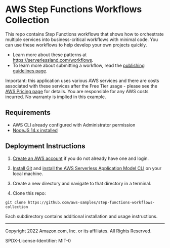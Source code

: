 # AWS Step Functions Workflows Collection

This repo contains Step Functions workflows that shows how to orchestrate multiple services into business-critical workflows with minimal code. You can use these workflows to help develop your own projects quickly.

- Learn more about these patterns at https://serverlessland.com/workflows.
- To learn more about submitting a workflow, read the [publishing guidelines page](https://github.com/aws-samples/step-functions-workflows-collection/blob/main/PUBLISHING.md).

Important: this application uses various AWS services and there are costs associated with these services after the Free Tier usage - please see the [AWS Pricing page](https://aws.amazon.com/pricing/) for details. You are responsible for any AWS costs incurred. No warranty is implied in this example.

## Requirements

* AWS CLI already configured with Administrator permission
* [NodeJS 14.x installed](https://nodejs.org/en/download/)

## Deployment Instructions

1. [Create an AWS account](https://portal.aws.amazon.com/gp/aws/developer/registration/index.html) if you do not already have one and login.

1. [Install Git](https://git-scm.com/book/en/v2/Getting-Started-Installing-Git) and [install the AWS Serverless Application Model CLI](https://docs.aws.amazon.com/serverless-application-model/latest/developerguide/serverless-sam-cli-install.html) on your local machine.

1. Create a new directory and navigate to that directory in a terminal.

1. Clone this repo:

```
git clone https://github.com/aws-samples/step-functions-workflows-collection
```

Each subdirectory contains additional installation and usage instructions. 

----
Copyright 2022 Amazon.com, Inc. or its affiliates. All Rights Reserved.

SPDX-License-Identifier: MIT-0
